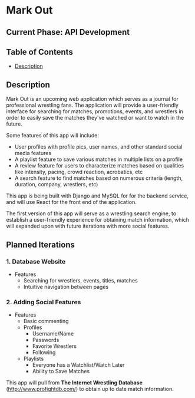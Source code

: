 # Mark Out

## Current Phase: API Development
## Table of Contents
- [Description](#description)

## Description

Mark Out is an upcoming web application which serves as a journal for professional wrestling fans. The application will provide a user-friendly interface for searching for matches, promotions, events, and wrestlers in order to easily save the matches they've watched or want to watch in the future.

Some features of this app will include:
- User profiles with profile pics, user names, and other standard social media features
- A playlist feature to save various matches in multiple lists on a profile
- A review feature for users to characterize matches based on qualities like intensity, pacing, crowd reaction, acrobatics, etc
- A search feature to find matches based on numerous criteria (length, duration, company, wrestlers, etc)

This app is being built with Django and MySQL for for the backend service, and will use React for the front end of the application.

The first version of this app will serve as a wrestling search engine, to establish a user-friendly experience for obtaining match information, which will expanded upon with future iterations with more social features.

## Planned Iterations
### 1. Database Website
- Features
	- Searching for wrestlers, events, titles, matches
	- Intuitive navigation between pages
### 2. Adding Social Features
- Features
	- Basic commenting
	- Profiles
		- Username/Name
		- Passwords
		- Favorite Wrestlers
		- Following
	- Playlists
		- Everyone has a Watchlist/Watch Later
		- Ability to Save Matches

This app will pull from **The Internet Wrestling Database** (http://www.profightdb.com/) to obtain up to date match information.
